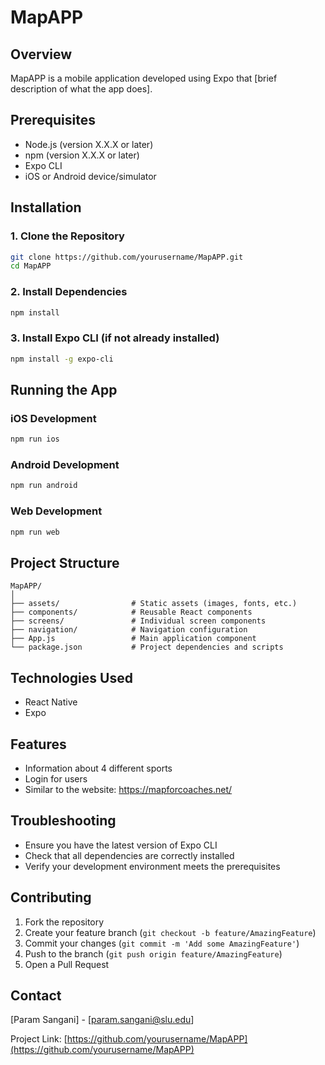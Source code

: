 # MapAPP

## Overview
MapAPP is a mobile application developed using Expo that [brief description of what the app does].

## Prerequisites
- Node.js (version X.X.X or later)
- npm (version X.X.X or later)
- Expo CLI
- iOS or Android device/simulator

## Installation

### 1. Clone the Repository
```bash
git clone https://github.com/yourusername/MapAPP.git
cd MapAPP
```

### 2. Install Dependencies
```bash
npm install
```

### 3. Install Expo CLI (if not already installed)
```bash
npm install -g expo-cli
```

## Running the App

### iOS Development
```bash
npm run ios
```

### Android Development
```bash
npm run android
```

### Web Development
```bash
npm run web
```

## Project Structure
```
MapAPP/
│
├── assets/                # Static assets (images, fonts, etc.)
├── components/            # Reusable React components
├── screens/               # Individual screen components
├── navigation/            # Navigation configuration
├── App.js                 # Main application component
└── package.json           # Project dependencies and scripts
```

## Technologies Used
- React Native
- Expo

## Features
- Information about 4 different sports
- Login for users
- Similar to the website: https://mapforcoaches.net/


## Troubleshooting
- Ensure you have the latest version of Expo CLI
- Check that all dependencies are correctly installed
- Verify your development environment meets the prerequisites

## Contributing
1. Fork the repository
2. Create your feature branch (`git checkout -b feature/AmazingFeature`)
3. Commit your changes (`git commit -m 'Add some AmazingFeature'`)
4. Push to the branch (`git push origin feature/AmazingFeature`)
5. Open a Pull Request


## Contact
[Param Sangani] - [param.sangani@slu.edu]

Project Link: [https://github.com/yourusername/MapAPP](https://github.com/yourusername/MapAPP)